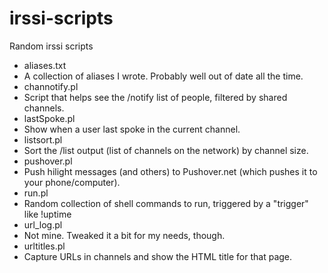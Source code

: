 irssi-scripts
=============

Random irssi scripts

* aliases.txt
 * A collection of aliases I wrote. Probably well out of date all the time.
* channotify.pl
 * Script that helps see the /notify list of people, filtered by shared channels.
* lastSpoke.pl
 * Show when a user last spoke in the current channel.
* listsort.pl
 * Sort the /list output (list of channels on the network) by channel size.
* pushover.pl
 * Push hilight messages (and others) to Pushover.net (which pushes it to your phone/computer).
* run.pl
 * Random collection of shell commands to run, triggered by a "trigger" like !uptime
* url_log.pl
 * Not mine. Tweaked it a bit for my needs, though.
* urltitles.pl
 * Capture URLs in channels and show the HTML title for that page.
